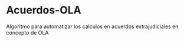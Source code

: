 # Acuerdos-OLA
Algoritmo para automatizar los calculos en acuerdos extrajudiciales en concepto de OLA
